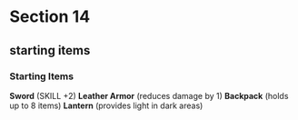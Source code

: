 # Section 14

## starting items

### Starting Items
**Sword** (SKILL +2)
**Leather Armor** (reduces damage by 1)
**Backpack** (holds up to 8 items)
**Lantern** (provides light in dark areas)